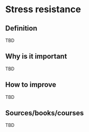 # Stress resistance

## Definition

TBD

## Why is it important

TBD

## How to improve

TBD

## Sources/books/courses

TBD